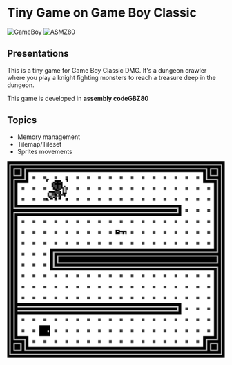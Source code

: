 # Tiny Game on Game Boy Classic

![GameBoy](https://img.shields.io/badge/GameBoy-306230?style=for-the-badge)
![ASMZ80](https://img.shields.io/badge/Assembly-GBZ80-d12f2f?style=for-the-badge)

## Presentations

This is a tiny game for Game Boy Classic DMG. It's a dungeon crawler where you play a knight fighting monsters to reach a treasure deep in the dungeon.

This game is developed in **assembly codeGBZ80**

## Topics
- Memory management
- Tilemap/Tileset
- Sprites movements


![InGame](img/InGame.png)